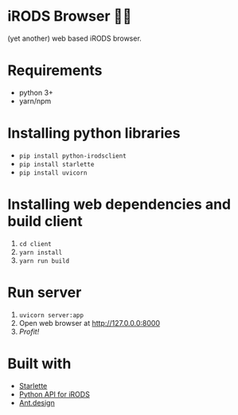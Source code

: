 # iRODS Browser :mag_right::open_file_folder:
(yet another) web based iRODS browser. 

# Requirements
- python 3+
- yarn/npm

# Installing python libraries
- `pip install python-irodsclient`
- `pip install starlette`
- `pip install uvicorn`

# Installing web dependencies and build client
1. `cd client`
2. `yarn install`
3. `yarn run build`

# Run server
1. `uvicorn server:app`
2. Open web browser at http://127.0.0.0:8000
3. _Profit!_

# Built with
- [Starlette](https://www.starlette.io/)
- [Python API for iRODS](https://github.com/irods/python-irodsclient)
- [Ant.design](https://ant.design)
